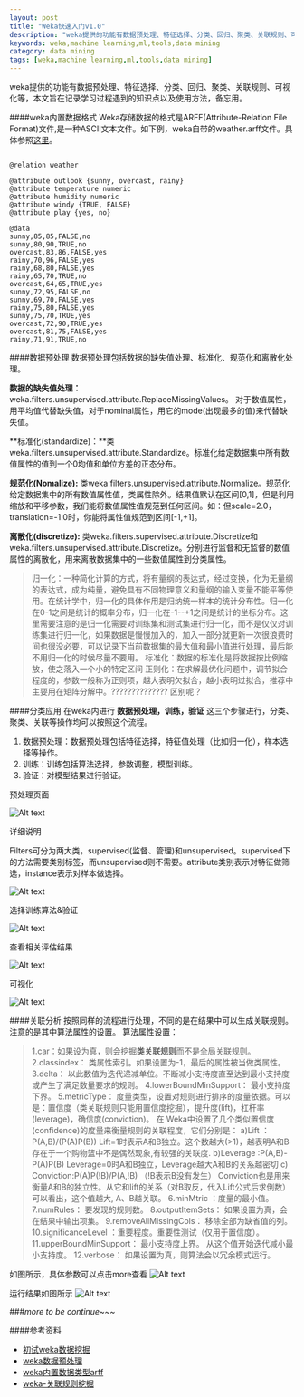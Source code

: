 ```yaml
---
layout: post
title: "Weka快速入门v1.0"
description: "weka提供的功能有数据预处理、特征选择、分类、回归、聚类、关联规则、可视化等，本文旨在记录学习过程遇到的知识点以及使用方法，备忘用。"
keywords: weka,machine learning,ml,tools,data mining
category: data mining 
tags: [weka,machine learning,ml,tools,data mining]
---
```




weka提供的功能有数据预处理、特征选择、分类、回归、聚类、关联规则、可视化等，本文旨在记录学习过程遇到的知识点以及使用方法，备忘用。

####weka内置数据格式
Weka存储数据的格式是ARFF(Attribute-Relation File Format)文件,是一种ASCII文本文件。如下例，weka自带的weather.arff文件。具体参照[这里](http://blog.csdn.net/buaalei/article/details/7103055)。


<!-- more -->




```

@relation weather

@attribute outlook {sunny, overcast, rainy}
@attribute temperature numeric
@attribute humidity numeric
@attribute windy {TRUE, FALSE}
@attribute play {yes, no}

@data
sunny,85,85,FALSE,no
sunny,80,90,TRUE,no
overcast,83,86,FALSE,yes
rainy,70,96,FALSE,yes
rainy,68,80,FALSE,yes
rainy,65,70,TRUE,no
overcast,64,65,TRUE,yes
sunny,72,95,FALSE,no
sunny,69,70,FALSE,yes
rainy,75,80,FALSE,yes
sunny,75,70,TRUE,yes
overcast,72,90,TRUE,yes
overcast,81,75,FALSE,yes
rainy,71,91,TRUE,no

```


####数据预处理
数据预处理包括数据的缺失值处理、标准化、规范化和离散化处理。

**数据的缺失值处理：** weka.filters.unsupervised.attribute.ReplaceMissingValues。
对于数值属性，用平均值代替缺失值，对于nominal属性，用它的mode(出现最多的值)来代替缺失值。

**标准化(standardize)：**类weka.filters.unsupervised.attribute.Standardize。标准化给定数据集中所有数值属性的值到一个0均值和单位方差的正态分布。 

**规范化(Nomalize):** 类weka.filters.unsupervised.attribute.Normalize。规范化给定数据集中的所有数值属性值，类属性除外。结果值默认在区间[0,1]，但是利用缩放和平移参数，我们能将数值属性值规范到任何区间。如：但scale=2.0，translation=-1.0时，你能将属性值规范到区间[-1,+1]。

**离散化(discretize):** 类weka.filters.supervised.attribute.Discretize和weka.filters.unsupervised.attribute.Discretize。分别进行监督和无监督的数值属性的离散化，用来离散数据集中的一些数值属性到分类属性。     




>归一化：一种简化计算的方式，将有量纲的表达式，经过变换，化为无量纲的表达式，成为纯量，避免具有不同物理意义和量纲的输入变量不能平等使用。在统计学中，归一化的具体作用是归纳统一样本的统计分布性。归一化在0-1之间是统计的概率分布，归一化在-1--+1之间是统计的坐标分布。这里需要注意的是归一化需要对训练集和测试集进行归一化，而不是仅仅对训练集进行归一化，如果数据是慢慢加入的，加入一部分就更新一次很浪费时间也很没必要，可以记录下当前数据集的最大值和最小值进行处理，最后能不用归一化的时候尽量不要用。
标准化：数据的标准化是将数据按比例缩放，使之落入一个小的特定区间
正则化：在求解最优化问题中，调节拟合程度的，参数一般称为正则项，越大表明欠拟合，越小表明过拟合，推荐中主要用在矩阵分解中。??????????????
区别呢？

####分类应用
在weka内进行 **数据预处理，训练，验证** 这三个步骤进行，分类、聚类、关联等操作均可以按照这个流程。 
1. 数据预处理：数据预处理包括特征选择，特征值处理（比如归一化），样本选择等操作。 
2. 训练：训练包括算法选择，参数调整，模型训练。 
3. 验证：对模型结果进行验证。

预处理页面

![Alt text](blob:http%3A//maxiang.info/75312182-873d-450a-b84e-878c06647fdc)

详细说明

Filters可分为两大类，supervised(监督、管理)和unsupervised。supervised下的方法需要类别标签，而unsupervised则不需要。attribute类别表示对特征做筛选，instance表示对样本做选择。

![Alt text](blob:http%3A//maxiang.info/4055b38a-94ed-4c8d-9f22-c068765d641f)

选择训练算法&验证

![Alt text](blob:http%3A//maxiang.info/dce085d5-a9f4-4404-a335-17d094ecac88)

查看相关评估结果

![Alt text](blob:http%3A//maxiang.info/d68ceb21-2dec-4173-873a-b780b5dd4055)

可视化

![Alt text](./1409038441060.png)


####关联分析
按照同样的流程进行处理，不同的是在结果中可以生成关联规则。注意的是其中算法属性的设置。
算法属性设置：


>1.car：如果设为真，则会挖掘**类关联规则**而不是全局关联规则。
2.classindex： 类属性索引。如果设置为-1，最后的属性被当做类属性。
3.delta： 以此数值为迭代递减单位。不断减小支持度直至达到最小支持度或产生了满足数量要求的规则。
4.lowerBoundMinSupport： 最小支持度下界。
5.metricType： 度量类型，设置对规则进行排序的度量依据。可以是：置信度（类关联规则只能用置信度挖掘），提升度(lift)，杠杆率(leverage)，确信度(conviction)。
在 Weka中设置了几个类似置信度(confidence)的度量来衡量规则的关联程度，它们分别是：
a)Lift ： P(A,B)/(P(A)P(B)) Lift=1时表示A和B独立。这个数越大(>1)，越表明A和B存在于一个购物篮中不是偶然现象,有较强的关联度.
b)Leverage :P(A,B)-P(A)P(B)
Leverage=0时A和B独立，Leverage越大A和B的关系越密切
c) Conviction:P(A)P(!B)/P(A,!B) （!B表示B没有发生） Conviction也是用来衡量A和B的独立性。从它和lift的关系（对B取反，代入Lift公式后求倒数）可以看出，这个值越大, A、B越关联。
6.minMtric ：度量的最小值。
7.numRules： 要发现的规则数。
8.outputItemSets： 如果设置为真，会在结果中输出项集。
9.removeAllMissingCols： 移除全部为缺省值的列。
10.significanceLevel ：重要程度。重要性测试（仅用于置信度）。
11.upperBoundMinSupport： 最小支持度上界。 从这个值开始迭代减小最小支持度。
12.verbose： 如果设置为真，则算法会以冗余模式运行。

如图所示，具体参数可以点击more查看
![Alt text](./1409039463648.png)

运行结果如图所示
![Alt text](./1409039676713.png)



###*more to be continue~~~*


####参考资料
- [初试weka数据挖掘](http://www.cnblogs.com/hxsyl/p/3307343.html)
- [weka数据预处理](http://blog.csdn.net/hunauchenym/article/details/5847314)
- [weka内置数据类型arff](http://blog.csdn.net/buaalei/article/details/7103055)
- [weka-关联规则挖掘](http://blog.csdn.net/buaalei/article/details/7103424)
